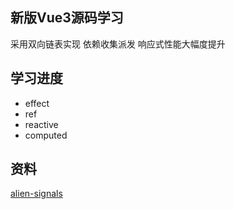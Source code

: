 ## 新版Vue3源码学习

采用双向链表实现 依赖收集派发 响应式性能大幅度提升

## 学习进度

- effect
- ref
- reactive
- computed

## 资料

[alien-signals](https://github.com/stackblitz/alien-signals)
